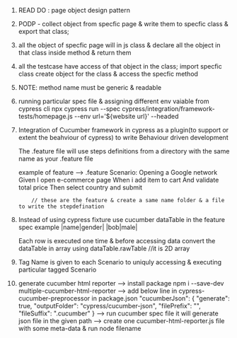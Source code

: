 1.  READ DO : page object design pattern
2.  PODP - collect object from specfic page & write them to specfic class & export that class;
3.  all the object of specfic page will in js class & declare all the object in that class inside method & return them
4.  all the testcase have access of that object in the class; import specfic class create object for the class & access the specfic method

5.  NOTE: method name must be generic & readable

6.  running particular spec file & assigning different env vaiable from cypress cli
    npx cypress run --spec cypress/integration/framework-tests/homepage.js --env url='${website url}' --headed

7.  Integration of Cucumber framework in cypress as a plugin(to support or extent the beahviour of cypress) to write Behaviour driven development

    The .feature file will use steps definitions from a directory with the same name as your .feature file

    example of feature
    --> .feature
    Scenario: Opening a Google network
    Given I open e-commerce page
    When i add item to cart
    And validate total price
    Then select country and submit

            // these are the feature & create a same name folder & a file to write the stepdefination

8.  Instead of using cypress fixture use cucumber dataTable in the feature spec
    example
    |name|gender|
    |bob|male|

    Each row is executed one time & before accessing data convert the dataTable in array using dataTable.rawTable //it is 2D array

9.  Tag Name is given to each Scenario to uniquly accessing & executing particular tagged Scenario

10. generate cucumber html reporter
    --> install package npm i --save-dev multiple-cucumber-html-reporter
    --> add below line in cypress-cucumber-preprocessor in package.json
    "cucumberJson": {
    "generate": true,
    "outputFolder": "cypress/cucumber-json",
    "filePrefix": "",
    "fileSuffix": ".cucumber"
    }
    --> run cucumber spec file it will generate json file in the given path
    --> create one cucumber-html-reporter.js file with some meta-data & run node filename
